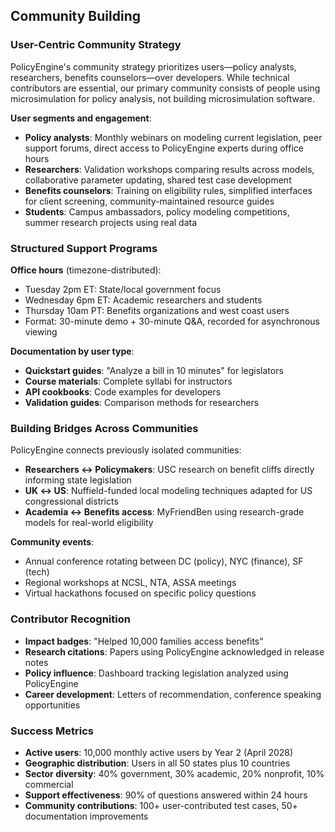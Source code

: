 ## Community Building

### User-Centric Community Strategy

PolicyEngine's community strategy prioritizes users—policy analysts, researchers, benefits counselors—over developers. While technical contributors are essential, our primary community consists of people using microsimulation for policy analysis, not building microsimulation software.

**User segments and engagement**:
- **Policy analysts**: Monthly webinars on modeling current legislation, peer support forums, direct access to PolicyEngine experts during office hours
- **Researchers**: Validation workshops comparing results across models, collaborative parameter updating, shared test case development
- **Benefits counselors**: Training on eligibility rules, simplified interfaces for client screening, community-maintained resource guides
- **Students**: Campus ambassadors, policy modeling competitions, summer research projects using real data

### Structured Support Programs

**Office hours** (timezone-distributed):
- Tuesday 2pm ET: State/local government focus
- Wednesday 6pm ET: Academic researchers and students  
- Thursday 10am PT: Benefits organizations and west coast users
- Format: 30-minute demo + 30-minute Q&A, recorded for asynchronous viewing

**Documentation by user type**:
- **Quickstart guides**: "Analyze a bill in 10 minutes" for legislators
- **Course materials**: Complete syllabi for instructors
- **API cookbooks**: Code examples for developers
- **Validation guides**: Comparison methods for researchers

### Building Bridges Across Communities

PolicyEngine connects previously isolated communities:
- **Researchers ↔ Policymakers**: USC research on benefit cliffs directly informing state legislation
- **UK ↔ US**: Nuffield-funded local modeling techniques adapted for US congressional districts
- **Academia ↔ Benefits access**: MyFriendBen using research-grade models for real-world eligibility

**Community events**:
- Annual conference rotating between DC (policy), NYC (finance), SF (tech)
- Regional workshops at NCSL, NTA, ASSA meetings
- Virtual hackathons focused on specific policy questions

### Contributor Recognition

- **Impact badges**: "Helped 10,000 families access benefits"
- **Research citations**: Papers using PolicyEngine acknowledged in release notes
- **Policy influence**: Dashboard tracking legislation analyzed using PolicyEngine
- **Career development**: Letters of recommendation, conference speaking opportunities

### Success Metrics

- **Active users**: 10,000 monthly active users by Year 2 (April 2028)
- **Geographic distribution**: Users in all 50 states plus 10 countries
- **Sector diversity**: 40% government, 30% academic, 20% nonprofit, 10% commercial
- **Support effectiveness**: 90% of questions answered within 24 hours
- **Community contributions**: 100+ user-contributed test cases, 50+ documentation improvements